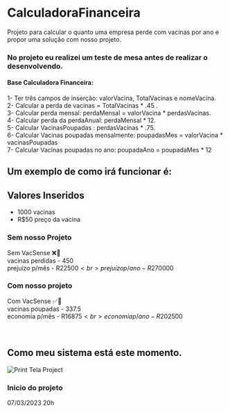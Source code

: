 # CalculadoraFinanceira
Projeto para calcular o quanto uma empresa perde com vacinas por ano e propor uma solução com nosso projeto.

### No projeto eu realizei um teste de mesa antes de realizar o desenvolvendo.

#### Base Calculadora Financeira:

1- Ter três campos de inserção: valorVacina, TotalVacinas e nomeVacina.<br>
2- Calcular a perda de vacinas = TotalVacinas * .45 .<br>
3- Calcular perda mensal: perdaMensal = valorVacina * perdasVacinas.<br> 
4- Calcular perda da perdaAnual:  perdaMensal * 12.<br>
5- Calcular VacinasPoupadas : perdasVacinas * .75.<br>
6- Calcular Vacinas poupadas mensalmente: poupadasMes = valorVacina * vacinasPoupadas<br>
7- Calcular Vacinas poupadas no ano: poupadaAno = poupadaMes * 12
## Um exemplo de como irá funcionar é: 

## Valores Inseridos
* 1000 vacinas
* R$50 preço da vacina

### Sem nosso Projeto
Sem VacSense ❌💉<br>
vacinas perdidas - 450<br>
prejuízo p/mês - R$22500<br>
prejuízo p/ano - R$270000<br>

### Com nosso projeto
Com VacSense ✅💉<br>
vacinas poupadas - 337.5<br>
economia p/mês - R$16875<br>
economia p/ano - R$202500<br>
<br><br>

## Como meu sistema está este momento.
![Print Tela Project](https://user-images.githubusercontent.com/86174349/224876923-d94624dc-9763-4fef-b54b-fedddd697d43.png)


### Inicio do projeto
07/03/2023 20h
